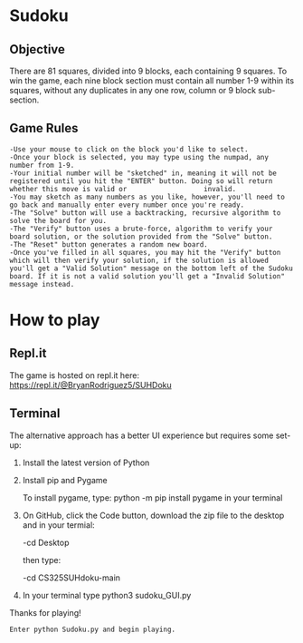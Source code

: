 # Sudoku
## Objective

There are 81 squares, divided into 9 blocks, each containing 9 squares. To win the game, each nine block section must contain all number 1-9 within its squares, without any duplicates in any one row, column or 9 block sub-section.

## Game Rules

    -Use your mouse to click on the block you'd like to select.
    -Once your block is selected, you may type using the numpad, any number from 1-9.
    -Your initial number will be "sketched" in, meaning it will not be registered until you hit the "ENTER" button. Doing so will return whether this move is valid or                   invalid. 
    -You may sketch as many numbers as you like, however, you'll need to go back and manually enter every number once you're ready.
    -The "Solve" button will use a backtracking, recursive algorithm to solve the board for you. 
    -The "Verify" button uses a brute-force, algorithm to verify your board solution, or the solution provided from the "Solve" button.
    -The "Reset" button generates a random new board. 
    -Once you've filled in all squares, you may hit the "Verify" button which will then verify your solution, if the solution is allowed you'll get a "Valid Solution" message on the bottom left of the Sudoku board. If it is not a valid solution you'll get a "Invalid Solution" message instead.

# How to play
## Repl.it

The game is hosted on repl.it here: https://repl.it/@BryanRodriguez5/SUHDoku

## Terminal

The alternative approach has a better UI experience but requires some set-up:
1. Install the latest version of Python
2. Install pip and Pygame

    To install pygame, type: python -m pip install pygame in your terminal

 3. On GitHub, click the Code button, download the zip file to the desktop and in your termial:

    -cd Desktop
    
    then type:
    
    -cd CS325SUHdoku-main
    
 4. In your terminal type python3 sudoku_GUI.py
 
 Thanks for playing!

    Enter python Sudoku.py and begin playing.
